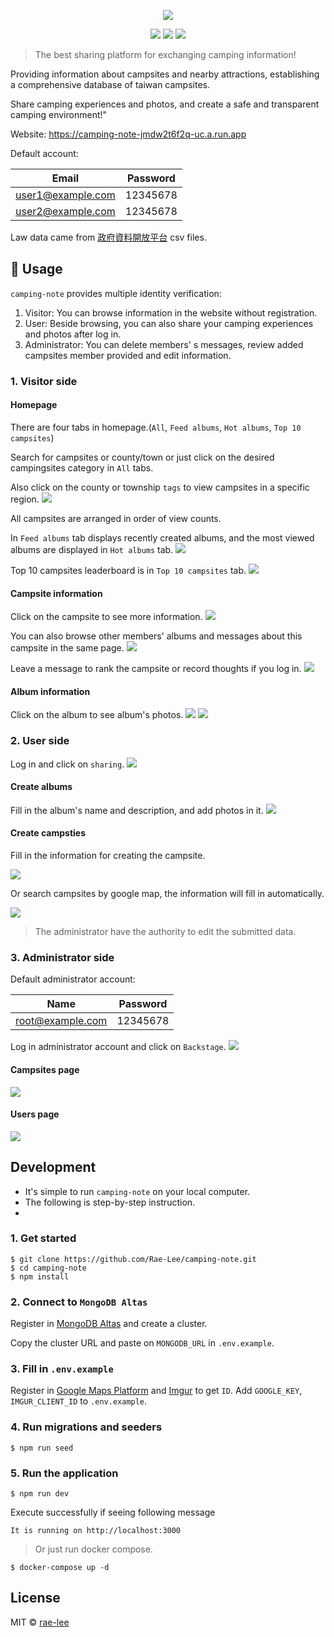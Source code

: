 <p align=center>
<img src="https://raw.githubusercontent.com/Rae-Lee/camping-note/main/logo.PNG">
</p>
<p align=center>
<a target="_blank" href="http://nodejs.org/download/" title="Node version"><img src="https://img.shields.io/badge/node.js-%3E=_6.0-green.svg"></a>
<a target="_blank" href="https://opensource.org/licenses/MIT" title="License: MIT"><img src="https://img.shields.io/badge/License-MIT-blue.svg"></a>
<a target="_blank" href="http://makeapullrequest.com" title="PRs Welcome"><img src="https://img.shields.io/badge/PRs-welcome-brightgreen.svg"></a>
</p>



> The best sharing platform for exchanging camping information!

Providing information about campsites and nearby attractions, establishing a comprehensive database of taiwan campsites. 

Share camping experiences and photos, and create a safe and transparent camping environment!"

Website: https://camping-note-jmdw2t6f2q-uc.a.run.app

Default account:

| Email  |  Password |                                                                                                                                               
| ----- |---------- | 
| user1@example.com | 12345678  |
| user2@example.com | 12345678  |


Law data came from [政府資料開放平台](https://data.gov.tw/dataset/132066) csv files.


## :flower_playing_cards: Usage

`camping-note` provides multiple identity verification:

1. Visitor: You can browse information in the website without registration.
2. User: Beside browsing, you can also share your camping experiences and photos after log in.
3. Administrator: You can delete members' s messages, review added campsites member provided and edit information.

### 1. Visitor side

#### Homepage

There are four tabs in homepage.(`All`, `Feed albums`, `Hot albums`, `Top 10 campsites`)

Search for campsites or county/town or just click on the desired campingsites category in `All` tabs.

Also click on the county or township `tags` to view campsites in a specific region.
![](/public/stylesheets/homepage.PNG)

All campsites are arranged in order of view counts.

In `Feed albums` tab displays recently created albums, and the most viewed albums are displayed in `Hot albums` tab.
![](/public/stylesheets/feed-albums.PNG)

Top 10 campsites leaderboard is in `Top 10 campsites` tab.
![](/public/stylesheets/top-campsites.PNG)



#### Campsite information

Click on the campsite to see more information.
![](/public/stylesheets/campsite.PNG)

You can also browse other members' albums and messages about this campsite in the same page.
![](/public/stylesheets/relate-albums.PNG)

Leave a message to rank the campsite or record thoughts if you log in. 
![](/public/stylesheets/messages.PNG)




#### Album information

Click on the album to see album's photos.
![](/public/stylesheets/album-title.PNG)
![](/public/stylesheets/album-photo.PNG)


### 2. User side

Log in and click on `sharing`.
![](/public/stylesheets/add-button.PNG)

#### Create albums

Fill in the album's name and description, and add photos in it.
![](/public/stylesheets/add-album.PNG)



#### Create campsties

Fill in the information for creating the campsite. 

![](/public/stylesheets/add-campsite.PNG)

Or search campsites by google map, the information will fill in automatically.

![](/public/stylesheets/google-map.PNG)

> The administrator have the authority to edit the submitted data.


### 3. Administrator side

Default administrator account:

| Name  |  Password |                                                                                                                                               
| ----- |---------- | 
| root@example.com  | 12345678  |


Log in administrator account and click on `Backstage`.
![](/public/stylesheets/admin.PNG)

#### Campsites page

![](/public/stylesheets/admin-campsites.PNG)


#### Users page

![](/public/stylesheets/admin-users.PNG)

## Development


* It's simple to run `camping-note` on your local computer.  
* The following is step-by-step instruction.
* 
### 1. Get started

```
$ git clone https://github.com/Rae-Lee/camping-note.git
$ cd camping-note
$ npm install
```

### 2. Connect to `MongoDB Altas`

Register in [MongoDB Altas](https://www.mongodb.com/atlas/database) and create a cluster.

Copy the cluster URL and paste on `MONGODB_URL` in `.env.example`.

### 3. Fill in `.env.example` 

Register in [Google Maps Platform](https://developers.google.com/maps) and [Imgur](https://imgur.com/) to get `ID`.
Add `GOOGLE_KEY`, `IMGUR_CLIENT_ID` to `.env.example`.

### 4. Run migrations and seeders

```
$ npm run seed
```

### 5. Run the application

```
$ npm run dev
```
Execute successfully if seeing following message
```
It is running on http://localhost:3000
```

> Or just run docker compose.
```
$ docker-compose up -d
```

## License

MIT © [rae-lee](https://github.com/rae-lee)
